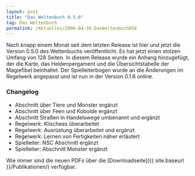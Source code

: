```yaml
---
layout: post
title: "Das Weltenbuch 0.5.0"
tag: Das Weltenbuch
permalink: /Aktuelles/2006-04-30-DasWeltenbuch050
---
```


Nach knapp einem Monat seit dem letzten Release ist hier und jetzt die Version 0.5.0 des Weltenbuchs veröffentlicht. Es hat jetzt einen stolzen Umfang von 128 Seiten. In diesem Release wurde ein Anhang hinzugefügt, der die Karte, das Heldenpergament und die Übersichtstabelle der Magiefibel beinhaltet. Der Spielleiterbogen wurde an die Änderungen im Regelwerk angepasst und ist nun in der Version 0.1.6 online.

### Changelog

- Abschnitt über Tiere und Monster ergänzt
- Abschnitt über Feen und Kobolde ergänzt
- Abschnitt Straßen in Handelswege umbenannt und ergänzt
- Regelwerk: Klischees überarbeitet
- Regelwerk: Ausrüstung überarbeitet und ergänzt
- Regelwerk: Lernen von Fertigkeiten näher erläutert
- Spielleiter: NSC Abschnitt ergänzt
- Spielleiter: Abschnitt Monster ergänzt

Wie immer sind die neuen PDFs über die [Downloadseite]({{ site.baseurl }}/Publikationen/) verfügbar.
